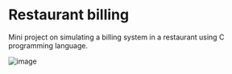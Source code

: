 # Restaurant billing
 Mini project on simulating a billing system in a restaurant using C programming language.

 ![image](https://github.com/bindiya-amin/Restaurant-billing/assets/129742360/da4b174d-be8b-4586-85b7-5cbc04a7fbc9)
